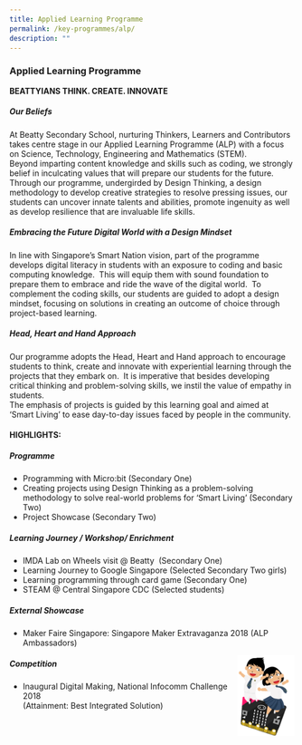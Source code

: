 ```yaml
---
title: Applied Learning Programme
permalink: /key-programmes/alp/
description: ""
---
```

### **Applied Learning Programme**
**BEATTYIANS THINK. CREATE. INNOVATE**

##### **Our Beliefs**
At Beatty Secondary School, nurturing Thinkers, Learners and Contributors takes centre stage in our Applied Learning Programme (ALP) with a focus on Science, Technology, Engineering and Mathematics (STEM).<br>
Beyond imparting content knowledge and skills such as coding, we strongly belief in inculcating values that will prepare our students for the future. Through our programme, undergirded by Design Thinking, a design methodology to develop creative strategies to resolve pressing issues, our students can uncover innate talents and abilities, promote ingenuity as well as develop resilience that are invaluable life skills.

##### **Embracing the Future Digital World with a Design Mindset**
In line with Singapore’s Smart Nation vision, part of the programme develops digital literacy in students with an exposure to coding and basic computing knowledge.  This will equip them with sound foundation to prepare them to embrace and ride the wave of the digital world.  To complement the coding skills, our students are guided to adopt a design mindset, focusing on solutions in creating an outcome of choice through project-based learning.

##### **Head, Heart and Hand Approach**
Our programme adopts the Head, Heart and Hand approach to encourage students to think, create and innovate with experiential learning through the projects that they embark on.  It is imperative that besides developing critical thinking and problem-solving skills, we instil the value of empathy in students.<br>
The emphasis of projects is guided by this learning goal and aimed at ‘Smart Living’ to ease day-to-day issues faced by people in the community.

#### **HIGHLIGHTS:**
##### **Programme** 
*   Programming with Micro:bit (Secondary One)   
*   Creating projects using Design Thinking as a problem-solving methodology to solve real-world problems for ‘Smart Living’ (Secondary Two)  
*   Project Showcase (Secondary Two)

##### **Learning Journey / Workshop/ Enrichment**
*   IMDA Lab on Wheels visit @ Beatty  (Secondary One)  
*   Learning Journey to Google Singapore (Selected Secondary Two girls)  
*   Learning programming through card game (Secondary One)  
*   STEAM @ Central Singapore CDC (Selected students)

##### **External Showcase**
*   Maker Faire Singapore: Singapore Maker Extravaganza 2018 (ALP Ambassadors)

<img src="/images/ALP_Logo.png" 
     style="width:20%" align=right>

##### **Competition**
*   Inaugural Digital Making, National Infocomm Challenge 2018  
    (Attainment: Best Integrated Solution)
		
